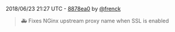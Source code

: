 2018/06/23 21:27 UTC - [8878ea0](https://github.com/hassio-addons/addon-octobox/commit/8878ea0635cf0e511209824be68e6bca278f5e89) by [@frenck](https://github.com/frenck)
> :ambulance: Fixes NGinx upstream proxy name when SSL is enabled 

